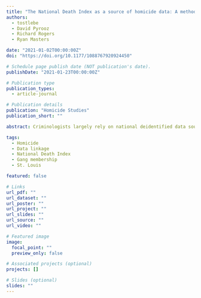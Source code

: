 ```yaml
---
title: "The National Death Index as a source of homicide data: A methodological exposition of promises and pitfalls for criminologists"
authors:
  - tostlebe
  - David Pyrooz
  - Richard Rogers
  - Ryan Masters

date: "2021-01-02T00:00:00Z"
doi: "https://doi.org/10.1177/1088767920924450"

# Schedule page publish date (NOT publication's date).
publishDate: "2021-01-23T00:00:00Z"

# Publication type
publication_types:
  - article-journal

# Publication details
publication: "Homicide Studies"
publication_short: ""

abstract: Criminologists largely rely on national deidentified data sources to study homicide in the United States. The National Death Index (NDI), a comprehensive and well-established database compiled by the National Center for Health Statistics, is an untapped source of homicide data that offers identifiable linkages to other data sources while retaining national coverage. This study’s five aims follow. First, we review the data sources in articles published in Homicide Studies over the past decade. Second, we describe the NDI, including its origins, procedures, and uses. Third, we outline the procedures for linking a police gang intelligence database to the NDI. Fourth, we introduce the St. Louis Gang Member-Linked Mortality Files database, which is composed of 3,120 police-identified male gang members in the St. Louis area linked to NDI records. Finally, we report on preliminary cause-of-death findings. We conclude by outlining the benefits and drawbacks of the NDI as a source of homicide data for criminologists.

tags:
  - Homicide
  - Data linkage
  - National Death Index
  - Gang membership
  - St. Louis

featured: false

# Links
url_pdf: ""
url_dataset: ""
url_poster: ""
url_project: ""
url_slides: ""
url_source: ""
url_video: ""

# Featured image
image:
  focal_point: ""
  preview_only: false

# Associated projects (optional)
projects: []

# Slides (optional)
slides: ""
---
```

